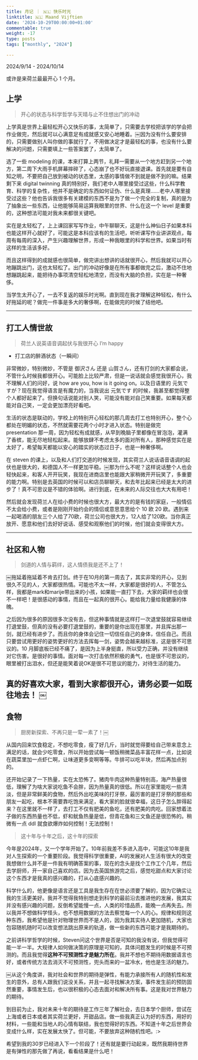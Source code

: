 ```yaml
---
title: 月记 ｜ 🇳🇱 快乐时光
linktitle: 🇳🇱 Maand Vijftien
date: '2024-10-29T00:00:00+01:00'
commentable: true
weight: -17
type: posts
tags: ["monthly", "2024"]

---
```


2024/9/14 - 2024/10/14

或许是来荷兰最最开心 1 个月。

上学
---

>  开心的状态与科学哲学与天晴与止不住想出门的冲动

上学真是世界上最轻松开心又快乐的事，太简单了，只需要去学校把该学的学会把作业做完，然后就可以心满意足有成就感又安心地睡着。￼因为没有什么要安排的，只需要做别人叫你做的事就行了，不用做决定才是最轻松的事，也没有什么要解决的问题，只需要填上一些答案罢了，太简单了。

选了一些 modeling 的课，本来打算上两节，礼拜一需要从一个地方赶到另一个地方，第二周下大雨手机屏幕摔碎了，心态崩了也不好玩直接退课。首先就是要有自知之明，不要把自己放到被动的状态里，太感的事情做不到就是做不到的嘛。结果剩下来 digital twinning 真的特别好，我们老中人哪里接受过这些，什么科学教育、科学的复杂性，他并不是确定的东西如何证伪、什么是真理……老中人哪里接受过这些？他也告诉我很多有关建模的东西不是为了做一个完全的复制，真的是为了抽象出一些东西，让他能够简易运算我眼里的世界、什么在这一个 level 是重要的，这种想法可能对我未来都很关键吧。

实在是太轻松了，上上课回家写写作业，中午聊聊天，这是什么神仙日子如果本科也能这样开心就好了，可能这是本科应该有的生活吧，听听课写作业讲讲观点，每周有每周的深入，产生兴趣理解世界，形成一种我眼里的科学和世界。如果当时有这样的生活该多好。

而且这样得到的成就感也很简单，做完讲出想讲的话就很开心，然后我就可以开心地蹦跳出门，这也太轻松了。出门的冲动好像是在所有事都做完之后，激动不住地想蹦跳起来，能把待办事项清空轻松地清空，而没有大脑的负担，实在是一种奢侈。

当学生太开心了，一去不复返的娱乐时光啊。直到现在我才理解这种轻松，有什么好拖延的呢？做完一件事是多大的奢侈啊，在能做完的时候了结他吧。

---

## 打工人情世故

>  荷兰人说英语音调起伏与我很开心 I’m happy

- 打工店的醉酒状态（一瞬间）

非常微妙，特别微妙，不管是 御沢さん 还是 山賀さん，还有打剑的大家都会说，不管什么时候我都很开心。可能脸上比较严肃，但是一说话就会感觉我很开心，我不理解人们的问好，说 how are you, how is it going on。以及日语里的 元気ですが？现在我觉得语言是有魔力的，当我说出 元気です 的时候，我甚至都觉得整个人都好起来了。但换句话说能对别人笑，可能没有能对自己笑重要。如果每天都能对自己笑，一定会更加漂亮好看吧。

生活的状态是联动的，学校上的特别开心轻松的那几周去打工也特别开心，整个心都处在明媚的状态，不然就需要花两个小时才进入状态。特别是做完 presentation 那一周，因为轻松有成就感，从早到晚脑子里都像在冒泡泡，灌满了香槟，能无尽地轻松起来。能够放肆不考虑太多的面对所有人，那种感觉实在是太好了，希望每天都能以安心的踏实的状态过日子，也是一种奢侈啊。

在 steven 的课上，以及和人们打交道的时候发现，其实荷兰人说话语音语调的起伏也是很大的，和德国人不一样更加平稳。￼那为什么不呢？这样说话整个人也会轻快起来，和客人开开玩笑，我现在进商店里也能跟大家稍微开开玩笑了，多重要的能力啊。特别是去英国的时候可以和店员聊聊天，和去年比起来已经是太大的进步了！真不可思议是不错的体验啊。进行到底，在未来的人际交往也大大有用吧！

然后就会发现荷兰人在给小费的时候也很大方，最大方的是有钱的家庭，一般情侣不太会给小费，或者是刚刚开始约会的情侣或意思意思给个 10 欧 20 欧。遇到来一起喝酒的朋友三个人给了70欧，荷兰公司也很大方，12人给了120欧。当你真正放开、愿意和他们去好好说话、感受和观察他们的时候，他们就会变得很大方。

---

## 社区和人物

>  剑道的人情与羁绊，这人情债我是还不上了！

￼拖延着拖延着不肯去打剑。终于在10月的第一周去了，其实非常的开心，见到很久不见的人，大家都很热情。可能也不太一样，大家都是很好的人，不管怎么样，我都是mark和marije带出来的小孩，如果能一直打下去，大家的羁绊也会很不一样吧！是很感动的事情，而且在一起真的很开心。能给我力量给我健康的体魄。

之后因为很多的原因很多次没有去，但这种事情就是这样打一次退堂鼓就容易继续打退堂鼓，但真的没有必要打退堂鼓的，重要的是你出现在那里，并且挥出那一剑，就已经有进步了。而且你的身体会记住一切信任自己的身体，信任自己。而且只要尝试用更好的姿势更好的方法去挥每一剑，姿势会越来越标准，这是很不可思议的。10 月脚底板已经不痛了，是因为上半身挺直，所以受力正确，并没有继续对它伤害。是很好的事情。面对每一次打击依然积极的勇气，也是很不可思议的，眼里被打出泪水，但还是能笑着说OK是很不可思议的能力，对待生活的能力。

真的好喜欢大家，看到大家都很开心，请务必要一如既往地去！
￼
---

## 食物

> 厨房新探索、不再只是一荤一素了！￼

从国内回来饮食稳定，不想吃零食，瘦了好几斤，当时就觉得要给自己带来意念上满足的话，就会少吃零食，所以开始尝试每一顿饭稍微菜品丰富花样一点，比如说在蔬菜里加一点虾仁啊，让味道更多变啊等等。牛排可以吃半块，然后再加点别的。

还开始记录了一下热量，实在太恐怖了。猪肉牛肉这种热量特别高，海产热量很低，理解了为啥大家说吃鱼不会胖，因为热量真的很低。所以在家里能吃一些清淡，但是非常鲜美的食物，然后外出吃美味的打牙祭，最厉害的是打牙祭的那些和朋友一起吃，根本不需要靠吃饱来满足，看大家的脸就很幸福，这日子怎么胖得起来？在这里就不一样了，去打工不仅有肥美的鱼吃，还有肥美的肉吃。回家想着法子做的东西热量也不低，虾和鱿鱼热量是低，但青花鱼和三文鱼还是很恐怖的。稍微有一点 ddl 就食欲爆炸如何控制！无法控制！

> 这十年与十年之后，这十年的探索

今年是2024年，又一个学年开始了。10年前我差不多进入高中，可能这10年是我对人生探索的一个重要阶段。我觉得科学很重要，AI的发展对人生活有很大的改变我想做什么并不是一件我有明确答案的事，现在的念头是找个工作工个几年，然后去学厨师，开一家自己喜欢的店。因为去英国旅游完之后，感觉吃甜点和大家讨论这个东西才是我真的感兴趣的，打从心底感兴趣的。

科学什么的，他更像是语言还是工具是我生存在在世必须要了解的，因为它确实让我的生活更美好。我并不觉得我特别想走到科学的最前沿去推进他的发展，我其实并没有感兴趣的问题，反倒希望能慢一点，人类的珍惜品质，能晚一点再失去。所以我并不想做科学怪头，也不想用数据的方法去察觉每一个人的心。规律和规则这种东西，我希望他是针对物理世界而不是人的，因为我其实待人更加随机，大家也包容随机随时可以改变想法跳出原来的轨道，做一些新的东西可能才是我期待的。

之前讲科学哲学的时候，Steven问这个世界是否是可知的我没有说，但我觉得可能一半一半。大规律人如何做决策的原理是可知的，具体问题发生的时候是不可预测的。而且我觉得**这种不可预测性才是魅力所在**。我并不想也不期待用数据语言也好，或者传统方法去消灭不可预测性，兜头而来的一盆冷水，他也是生活的魅力。

￼从这个角度讲，我对社会和世界的期待是弹性，有能力承接所有人的随机性和发生的意外，总有人跟我们说没关系，并且一起寻找解决方案，事件发生前的预防固然重要，事情发生后，也以很积极的心态去面对和解决所有事。这是我对世界魅力的期待。

到目前为止，我对未来十年的期待是工作三年了解社会，去日本学个厨师，尝试在上海或者日本或者其实荷兰更好，开甜品店。做一些我真正认为好的东西，用好的材料，一些能和当地人的心情有联结，我也觉得好的东西。不知道十年之后世界会变成什么样，实在发展太快了。但可能，不要放弃这种随机性吧。:> 

希望到我的30岁已经进入下一个阶段了！还有就是要行动起来，既然我期待世界是有弹性的那先做了再说，看看结果是什么吧！